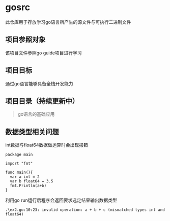 # gosrc
此仓库用于存放学习go语言所产生的源文件与可执行二进制文件



## 项目参照对象
该项目文件参照go guide项目进行学习

## 项目目标
通过go语言能够具备全栈开发能力

## 项目目录（持续更新中）
>go语言的基础应用

## 数据类型相关问题
int数据与float64数据做运算时会出现报错
```
package main

import "fmt"

func main(){
  var a int = 2
  var b float64 = 3.5
  fmt.Println(a+b)
}
```
利用go run运行后程序会返回要求选定结果输出数据类型
```
.\ex2.go:10:23: invalid operation: a + b + c (mismatched types int and float64)
```
